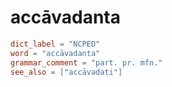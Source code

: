 # accāvadanta

``` toml
dict_label = "NCPED"
word = "accāvadanta"
grammar_comment = "part. pr. mfn."
see_also = ["accāvadati"]
```

